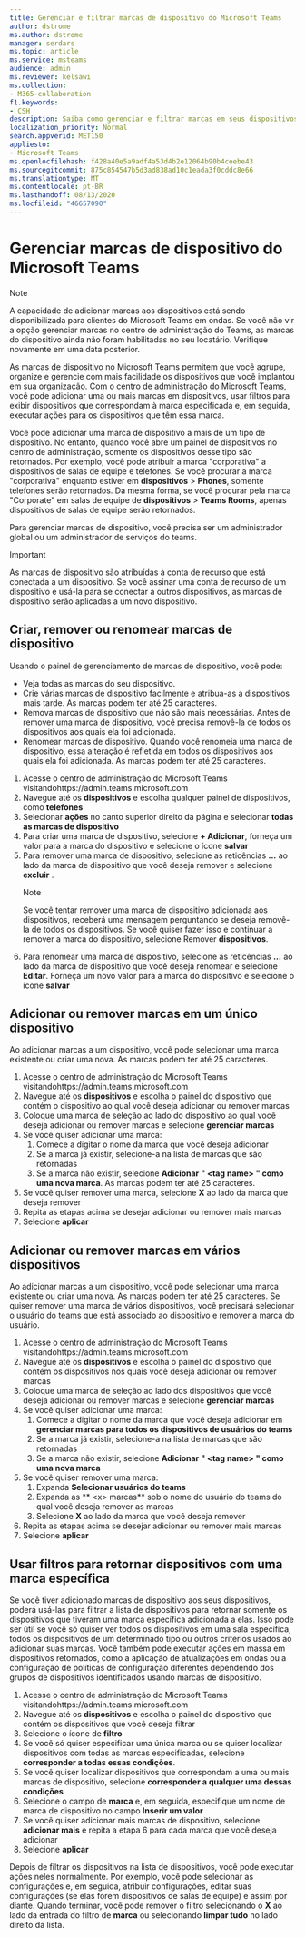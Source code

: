 ```yaml
---
title: Gerenciar e filtrar marcas de dispositivo do Microsoft Teams
author: dstrome
ms.author: dstrome
manager: serdars
ms.topic: article
ms.service: msteams
audience: admin
ms.reviewer: kelsawi
ms.collection:
- M365-collaboration
f1.keywords:
- CSH
description: Saiba como gerenciar e filtrar marcas em seus dispositivos Microsoft Teams.
localization_priority: Normal
search.appverid: MET150
appliesto:
- Microsoft Teams
ms.openlocfilehash: f428a40e5a9adf4a53d4b2e12064b90b4ceebe43
ms.sourcegitcommit: 875c854547b5d3ad838ad10c1eada3f0cddc8e66
ms.translationtype: MT
ms.contentlocale: pt-BR
ms.lasthandoff: 08/13/2020
ms.locfileid: "46657090"
---
```

# <a name="manage-microsoft-teams-device-tags"></a>Gerenciar marcas de dispositivo do Microsoft Teams

> [!NOTE]
> A capacidade de adicionar marcas aos dispositivos está sendo disponibilizada para clientes do Microsoft Teams em ondas. Se você não vir a opção gerenciar marcas no centro de administração do Teams, as marcas do dispositivo ainda não foram habilitadas no seu locatário. Verifique novamente em uma data posterior.

As marcas de dispositivo no Microsoft Teams permitem que você agrupe, organize e gerencie com mais facilidade os dispositivos que você implantou em sua organização. Com o centro de administração do Microsoft Teams, você pode adicionar uma ou mais marcas em dispositivos, usar filtros para exibir dispositivos que correspondam à marca especificada e, em seguida, executar ações para os dispositivos que têm essa marca.

Você pode adicionar uma marca de dispositivo a mais de um tipo de dispositivo. No entanto, quando você abre um painel de dispositivos no centro de administração, somente os dispositivos desse tipo são retornados. Por exemplo, você pode atribuir a marca "corporativa" a dispositivos de salas de equipe e telefones. Se você procurar a marca "corporativa" enquanto estiver em **dispositivos**  >  **Phones**, somente telefones serão retornados. Da mesma forma, se você procurar pela marca "Corporate" em salas de equipe de **dispositivos**  >  **Teams Rooms**, apenas dispositivos de salas de equipe serão retornados.

Para gerenciar marcas de dispositivo, você precisa ser um administrador global ou um administrador de serviços do teams.

> [!IMPORTANT]
> As marcas de dispositivo são atribuídas à conta de recurso que está conectada a um dispositivo. Se você assinar uma conta de recurso de um dispositivo e usá-la para se conectar a outros dispositivos, as marcas de dispositivo serão aplicadas a um novo dispositivo.

## <a name="create-remove-or-rename-device-tags"></a>Criar, remover ou renomear marcas de dispositivo

Usando o painel de gerenciamento de marcas de dispositivo, você pode:

- Veja todas as marcas do seu dispositivo.
- Crie várias marcas de dispositivo facilmente e atribua-as a dispositivos mais tarde. As marcas podem ter até 25 caracteres.
- Remova marcas de dispositivo que não são mais necessárias. Antes de remover uma marca de dispositivo, você precisa removê-la de todos os dispositivos aos quais ela foi adicionada.
- Renomear marcas de dispositivo. Quando você renomeia uma marca de dispositivo, essa alteração é refletida em todos os dispositivos aos quais ela foi adicionada. As marcas podem ter até 25 caracteres.

1. Acesse o centro de administração do Microsoft Teams visitandohttps://admin.teams.microsoft.com
2. Navegue até os **dispositivos** e escolha qualquer painel de dispositivos, como **telefones**
3. Selecionar **ações** no canto superior direito da página e selecionar **todas as marcas de dispositivo**
4. Para criar uma marca de dispositivo, selecione **+ Adicionar**, forneça um valor para a marca do dispositivo e selecione o ícone **salvar**
5. Para remover uma marca de dispositivo, selecione as reticências **...** ao lado da marca de dispositivo que você deseja remover e selecione **excluir** .
    > [!NOTE]
    > Se você tentar remover uma marca de dispositivo adicionada aos dispositivos, receberá uma mensagem perguntando se deseja removê-la de todos os dispositivos. Se você quiser fazer isso e continuar a remover a marca do dispositivo, selecione Remover **dispositivos**.
6. Para renomear uma marca de dispositivo, selecione as reticências **...** ao lado da marca de dispositivo que você deseja renomear e selecione **Editar**. Forneça um novo valor para a marca do dispositivo e selecione o ícone **salvar**

## <a name="add-or-remove-tags-on-a-single-device"></a>Adicionar ou remover marcas em um único dispositivo

Ao adicionar marcas a um dispositivo, você pode selecionar uma marca existente ou criar uma nova. As marcas podem ter até 25 caracteres.

1. Acesse o centro de administração do Microsoft Teams visitandohttps://admin.teams.microsoft.com
2. Navegue até os **dispositivos** e escolha o painel do dispositivo que contém o dispositivo ao qual você deseja adicionar ou remover marcas
3. Coloque uma marca de seleção ao lado do dispositivo ao qual você deseja adicionar ou remover marcas e selecione **gerenciar marcas**
4. Se você quiser adicionar uma marca:
    1. Comece a digitar o nome da marca que você deseja adicionar
    2. Se a marca já existir, selecione-a na lista de marcas que são retornadas
    3. Se a marca não existir, selecione **Adicionar " \<tag name> " como uma nova marca**. As marcas podem ter até 25 caracteres.
5. Se você quiser remover uma marca, selecione **X** ao lado da marca que deseja remover
6. Repita as etapas acima se desejar adicionar ou remover mais marcas
7. Selecione **aplicar**

## <a name="add-or-remove-tags-on-multiple-devices"></a>Adicionar ou remover marcas em vários dispositivos

Ao adicionar marcas a um dispositivo, você pode selecionar uma marca existente ou criar uma nova. As marcas podem ter até 25 caracteres. Se quiser remover uma marca de vários dispositivos, você precisará selecionar o usuário do teams que está associado ao dispositivo e remover a marca do usuário.

1. Acesse o centro de administração do Microsoft Teams visitandohttps://admin.teams.microsoft.com
2. Navegue até os **dispositivos** e escolha o painel do dispositivo que contém os dispositivos nos quais você deseja adicionar ou remover marcas
3. Coloque uma marca de seleção ao lado dos dispositivos que você deseja adicionar ou remover marcas e selecione **gerenciar marcas**
4. Se você quiser adicionar uma marca:
    1. Comece a digitar o nome da marca que você deseja adicionar em **gerenciar marcas para todos os dispositivos de usuários do teams**
    2. Se a marca já existir, selecione-a na lista de marcas que são retornadas
    3. Se a marca não existir, selecione **Adicionar " \<tag name> " como uma nova marca**
5. Se você quiser remover uma marca:
    1. Expanda **Selecionar usuários do teams**
    2. Expanda as ** \<x> marcas** sob o nome do usuário do teams do qual você deseja remover as marcas
    3. Selecione **X** ao lado da marca que você deseja remover
6. Repita as etapas acima se desejar adicionar ou remover mais marcas
7. Selecione **aplicar**

## <a name="use-filters-to-return-devices-with-a-specific-tag"></a>Usar filtros para retornar dispositivos com uma marca específica

Se você tiver adicionado marcas de dispositivo aos seus dispositivos, poderá usá-las para filtrar a lista de dispositivos para retornar somente os dispositivos que tiveram uma marca específica adicionada a elas. Isso pode ser útil se você só quiser ver todos os dispositivos em uma sala específica, todos os dispositivos de um determinado tipo ou outros critérios usados ao adicionar suas marcas. Você também pode executar ações em massa em dispositivos retornados, como a aplicação de atualizações em ondas ou a configuração de políticas de configuração diferentes dependendo dos grupos de dispositivos identificados usando marcas de dispositivo.

1. Acesse o centro de administração do Microsoft Teams visitandohttps://admin.teams.microsoft.com
2. Navegue até os **dispositivos** e escolha o painel do dispositivo que contém os dispositivos que você deseja filtrar
3. Selecione o ícone de **filtro**
4. Se você só quiser especificar uma única marca ou se quiser localizar dispositivos com todas as marcas especificadas, selecione **corresponder a todas essas condições**.
5. Se você quiser localizar dispositivos que correspondam a uma ou mais marcas de dispositivo, selecione **corresponder a qualquer uma dessas condições**
6. Selecione o campo de **marca** e, em seguida, especifique um nome de marca de dispositivo no campo **Inserir um valor**
7. Se você quiser adicionar mais marcas de dispositivo, selecione **adicionar mais** e repita a etapa 6 para cada marca que você deseja adicionar
8. Selecione **aplicar**

Depois de filtrar os dispositivos na lista de dispositivos, você pode executar ações neles normalmente. Por exemplo, você pode selecionar as configurações e, em seguida, atribuir configurações, editar suas configurações (se elas forem dispositivos de salas de equipe) e assim por diante. Quando terminar, você pode remover o filtro selecionando o **X** ao lado da entrada do filtro de **marca** ou selecionando **limpar tudo** no lado direito da lista.
